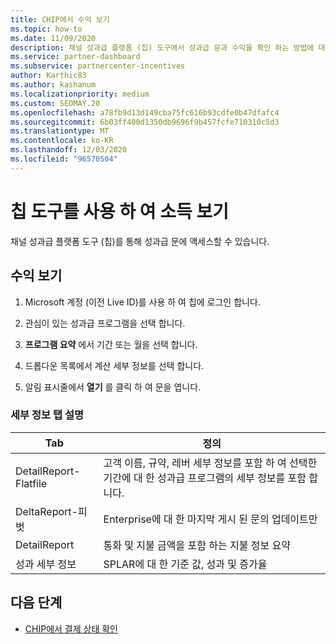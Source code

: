 ```yaml
---
title: CHIP에서 수익 보기
ms.topic: how-to
ms.date: 11/09/2020
description: 채널 성과급 플랫폼 (칩) 도구에서 성과급 문과 수익을 확인 하는 방법에 대해 알아봅니다.
ms.service: partner-dashboard
ms.subservice: partnercenter-incentives
author: Karthic83
ms.author: kashanum
ms.localizationpriority: medium
ms.custom: SEOMAY.20
ms.openlocfilehash: a78fb9d13d149cba75fc616b93cdfe0b47dfafc4
ms.sourcegitcommit: 6b03ff400d1350db9696f9b457fcfe710310c5d3
ms.translationtype: MT
ms.contentlocale: ko-KR
ms.lasthandoff: 12/03/2020
ms.locfileid: "96570504"
---
```

# <a name="view-earnings-using-the-chip-tool"></a>칩 도구를 사용 하 여 소득 보기

채널 성과급 플랫폼 도구 (칩)를 통해 성과급 문에 액세스할 수 있습니다.

## <a name="view-earnings"></a>수익 보기

1. Microsoft 계정 (이전 Live ID)를 사용 하 여 칩에 로그인 합니다.

2. 관심이 있는 성과급 프로그램을 선택 합니다.

3. **프로그램 요약** 에서 기간 또는 월을 선택 합니다. 
1. 드롭다운 목록에서 계산 세부 정보를 선택 합니다.
1.  알림 표시줄에서 **열기** 를 클릭 하 여 문을 엽니다.

### <a name="explanation-of-details-tabs"></a>세부 정보 탭 설명

|**Tab**|**정의**|
|-------------|--------------------------|
|DetailReport-Flatfile|고객 이름, 규약, 레버 세부 정보를 포함 하 여 선택한 기간에 대 한 성과급 프로그램의 세부 정보를 포함 합니다.|
|DeltaReport-피벗|Enterprise에 대 한 마지막 게시 된 문의 업데이트만|
|DetailReport|통화 및 지불 금액을 포함 하는 지불 정보 요약|
|성과 세부 정보|SPLAR에 대 한 기준 값, 성과 및 증가율|

## <a name="next-steps"></a>다음 단계

- [CHIP에서 결제 상태 확인](chip-payment-status.md)